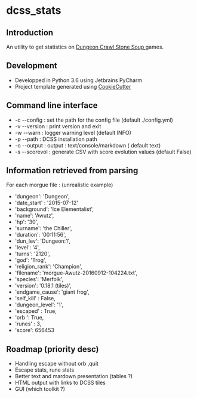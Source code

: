 # dcss_stats

## Introduction

An utility to get statistics on [Dungeon Crawl Stone Soup ](http://crawl.develz.org/) games.

## Development

- Developped in Python 3.6 using Jetbrains PyCharm
- Project template generated using [CookieCutter](https://github.com/kragniz/cookiecutter-pypackage-minimal)

## Command line interface

 - -c --config : set the path for the config file (default ./config.yml)    
 - -v --version : print version and exit
 - -w --warn : logger warning level (default INFO)
 - -p --path : DCSS installation path
 - -o --output : output  : text/console/markdown ( default text)
 - -s --scorevol : generate CSV with score evolution values (default False)

## Information retrieved from parsing

For each morgue file : (unrealistic example)

 -   'dungeon': 'Dungeon',
 -   'date_start' : '2015-07-12'
 -   'background': 'Ice Elementalist',
 -   'name': 'Awutz',
 -   'hp': '30',
 -   'surname': 'the Chiller',
 -   'duration': '00:11:56',
 -   'dun_lev': 'Dungeon:1',
 -   'level': '4',
 -   'turns': '2120',
 -   'god': 'Trog',
 -   'religion_rank': 'Champion',
 -   'filename': 'morgue-Awutz-20160912-104224.txt',
 -   'species': 'Merfolk',
 -   'version': '0.18.1 (tiles)',
 -   'endgame_cause': 'giant frog',
 -   'self_kill' : False,
 -   'dungeon_level': '1',
 -   'escaped' : True,
 -   'orb ': True,
 -   'runes' : 3,
 -   'score': 656453
    


## Roadmap (priority desc)

- Handling escape without orb ,quit
- Escape stats, rune stats
- Better text and mardown presentation (tables ?)
- HTML output with links to DCSS tiles 
- GUI (which toolkit ?)





